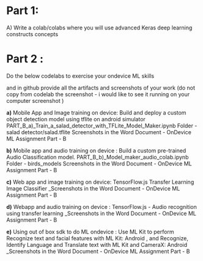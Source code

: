 # Part 1: 

A) Write a colab/colabs where you will use advanced Keras deep learning constructs concepts





# Part 2 : 

Do the below codelabs to exercise your ondevice ML skills

and in github provide all the artifacts and screenshots of your work (do not copy from codelab the screenshot - i would like to see it running on your computer screenshot )

**a)** Mobile App and Image training on device: Build and deploy a custom object detection model using tflite on android simulator 
PART_B_a)_Train_a_salad_detector_with_TFLite_Model_Maker.ipynb
 Folder - salad detector/salad.tflite
 Screenshots in the Word Document - OnDevice ML Assignment Part - B

**b)** Mobile app and audio training on device : Build a custom pre-trained Audio Classification model.
PART_B_b)_Model_maker_audio_colab.ipynb
Folder - birds_models
Screenshots in the Word Document - OnDevice ML Assignment Part - B

**c)** Web app and image training on device: TensorFlow.js Transfer Learning Image Classifier 
_Screenshots in the Word Document - OnDevice ML Assignment Part - B

**d)** Webapp and audio training on device : TensorFlow.js - Audio recognition using transfer learning 
_Screenshots in the Word Document - OnDevice ML Assignment Part - B

**e)** Using out of box sdk to do ML ondevice : Use ML Kit to perform Recognize text and facial features with ML Kit: Android , and Recognize, Identify Language and Translate text with ML Kit and CameraX: Android
_Screenshots in the Word Document - OnDevice ML Assignment Part - B

